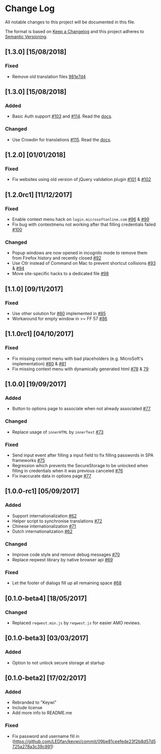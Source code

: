 # Change Log
All notable changes to this project will be documented in this file.

The format is based on [Keep a Changelog](http://keepachangelog.com/)
and this project adheres to [Semantic Versioning](http://semver.org/).

## [1.3.0] [15/08/2018]
### Fixed
 - Remove old translation files [981e7d4](https://github.com/LEDfan/keywi/commit/981e7d4cc9fb610c6509ce7c302cc9aebda2797a)

## [1.3.0] [15/08/2018]
### Added
 - Basic Auth support [#103](https://github.com/LEDfan/keywi/pull/103) and [#114](https://github.com/LEDfan/keywi/pull/114). Read the [docs](https://github.com/LEDfan/keywi#http-basic-auth).

### Changed
 - Use Crowdin for translations [#115](https://github.com/LEDfan/keywi/pull/115). Read the [docs](https://github.com/LEDfan/keywi#translations).

## [1.2.0] [01/01/2018]
### Fixed
 - Fix websites using old version of jQuery validation plugin [#101](https://github.com/LEDfan/keywi/issues/101) & [#102](https://github.com/LEDfan/keywi/pull/102)

## [1.2.0rc1] [11/12/2017]
### Fixed
 - Enable context menu hack on `login.microsoftonline.com` [#96](https://github.com/LEDfan/keywi/issues/96) & [#99](https://github.com/LEDfan/keywi/pull/99)
 - Fix bug with contextmenu not working after that filling credentials failed [#100](https://github.com/LEDfan/keywi/pull/100)


### Changed
 - Popup windows are now opened in incognito mode to remove them from Firefox history and recently closed [#92](https://github.com/LEDfan/keywi/pull/92)
 - Use <kb>Ctlr</kb> instead of <kb>Command</kb> on Mac to prevent shortcut collisions [#93](https://github.com/LEDfan/keywi/issues/93) & [#94](https://github.com/LEDfan/keywi/pull/94)
 - Move site-specific hacks to a dedicated file [#98](https://github.com/LEDfan/keywi/pull/98)


## [1.1.0] [09/11/2017]
### Fixed
 - Use other solution for [#80](https://github.com/LEDfan/keywi/issues/80) implemented in [#85](https://github.com/LEDfan/keywi/issues/85)
 - Workaround for empty window in >= FF 57 [#86](https://github.com/LEDfan/keywi/pull/86)

## [1.1.0rc1] [04/10/2017]
### Fixed
 - Fix missing context menu with bad placeholders (e.g. MicroSoft's implementation) [#80](https://github.com/LEDfan/keywi/issues/80) & [#81](https://github.com/LEDfan/keywi/issues/81)
 - Fix missing context menu with dynamically generated html [#78](https://github.com/LEDfan/keywi/issues/78) & [79](https://github.com/LEDfan/keywi/issues/79)

## [1.0.0] [19/09/2017]
### Added
 - Button to options page to associate when not already associated [#77](https://github.com/LEDfan/keywi/pull/77)
### Changed
 - Replace usage of `innerHTML` by `innerText` [#73](https://github.com/LEDfan/keywi/pull/73)

### Fixed
 - Send input event after filling a input field to fix filling passwords in SPA frameworks [#75](https://github.com/LEDfan/keywi/pull/75)
 - Regression which prevents the SecureStorage to be unlocked when filling in credentials when it was previous canceled [#76](https://github.com/LEDfan/keywi/pull/76)
 - Fix inaccurate data in options page [#77](https://github.com/LEDfan/keywi/pull/77)


## [1.0.0-rc1] [05/09/2017]
### Added
 - Support internationalization [#62](https://github.com/LEDfan/keywi/pull/62)
 - Helper script to synchronise translations [#72](https://github.com/LEDfan/keywi/pull/72)
 - Chinese internationalization [#71](https://github.com/LEDfan/keywi/pull/71)
 - Dutch internationalization [#62](https://github.com/LEDfan/keywi/pull/62)
### Changed
 - Improve code style and remove debug messages [#70](https://github.com/LEDfan/keywi/pull/70)
 - Replace reqwest library by native browser api [#69](https://github.com/LEDfan/keywi/pull/69)
### Fixed
 - Let the footer of dialogs fill up all remaining space [#68](https://github.com/LEDfan/keywi/pull/68)

## [0.1.0-beta4] [18/05/2017]
### Changed
 - Replaced `reqwest.min.js` by `reqwest.js` for easier AMO reviews.

## [0.1.0-beta3] [03/03/2017]
### Added
 - Option to not unlock secure storage at startup

## [0.1.0-beta2] [17/02/2017]
### Added
 - Rebranded to "Keywi"
 - Include license
 - Add more info to README.me

### Fixed
 - Fix password and username fill in (https://github.com/LEDfan/keywi/commit/09be81ceefede23f2b8d57d5725a278a3c39c891)

